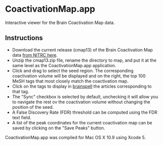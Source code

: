 <h1>CoactivationMap.app</h1>

Interactive viewer for the Brain Coactivation Map data.

<h2>Instructions</h2>
<ul>
<li>Download the current release (cmap13) of the Brain
Coactivation Map data <a href="http://www.nitrc.org/frs/downloadlink.php/5961">from NITRC here</a>.</li>
<li>Unzip the cmap13.zip file, rename the directory to map, and put it at the same level as the CoactivationMap.app application.</li>
<li>Click and drag to select the seed region. The corresponding coactivation volume will be displayed and on the right, the top 100 MeSH tags that most closely match the coactivation map.</li>
<li>Click on the tags to display in <a href="http://brainspell.org">brainspell</a> the articles corresponding to that tag.</li>
<li>The "Sync" checkbox is selected by default, unchecking it will allow you to navigate the rest ov the coactivation volume without changing the position of the seed.</li>
<li>A False Discovery Rate (FDR) threshold can be computed using the FDR text field.</li>
<li>A list of the peak coordinates for the current coactivation map can be saved by clicking on the "Save Peaks" button.</li>
</ul>

CoactivationMap.app was compiled for Mac OS X 10.9 using Xcode 5.
